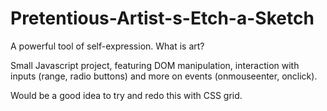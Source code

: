 # Pretentious-Artist-s-Etch-a-Sketch
A powerful tool of self-expression. What is art?

Small Javascript project, featuring DOM manipulation, interaction with inputs (range, radio buttons) and more on events (onmouseenter, onclick).

Would be a good idea to try and redo this with CSS grid.
